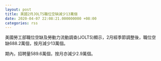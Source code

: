 ```yaml
---
layout: post
title: 美國2月JOLTS職位空缺減少13萬個
date: 2020-04-07 22:08:21.000000000 +08:00
categories: rss
---
```


美國勞工部職位空缺及勞動力流動調查(JOLTS)顯示，2月經季節調整後，職位空缺688.2萬個，按月減少13萬個。

期內，招聘量589.6萬個，按月亦減少2.9萬個。
